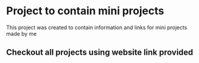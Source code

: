 # Project to contain mini projects

This project was created to contain information and links for mini projects made by me

## Checkout all projects using website link provided 

